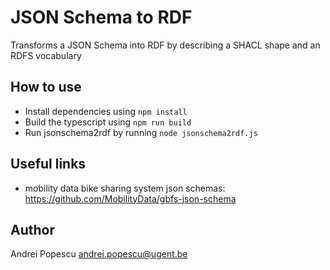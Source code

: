 # JSON Schema to RDF

Transforms a JSON Schema into RDF by describing a SHACL shape and an RDFS vocabulary

## How to use

 * Install dependencies using `npm install`
 * Build the typescript using `npm run build`
 * Run jsonschema2rdf by running `node jsonschema2rdf.js`

## Useful links
- mobility data bike sharing system json schemas: https://github.com/MobilityData/gbfs-json-schema

## Author

Andrei Popescu <andrei.popescu@ugent.be>


